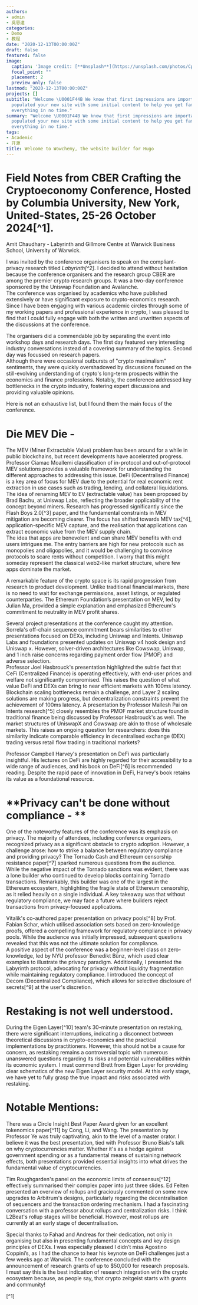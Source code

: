 ```yaml
---
authors:
- admin
- 吳恩達
categories:
- Demo
- 教程
date: "2020-12-13T00:00:00Z"
draft: false
featured: false
image:
  caption: 'Image credit: [**Unsplash**](https://unsplash.com/photos/CpkOjOcXdUY)'
  focal_point: ""
  placement: 2
  preview_only: false
lastmod: "2020-12-13T00:00:00Z"
projects: []
subtitle: "Welcome \U0001F44B We know that first impressions are important, so we've
  populated your new site with some initial content to help you get familiar with
  everything in no time."
summary: "Welcome \U0001F44B We know that first impressions are important, so we've
  populated your new site with some initial content to help you get familiar with
  everything in no time."
tags:
- Academic
- 开源
title: Welcome to Wowchemy, the website builder for Hugo
---
```


# **Field Notes from CBER Crafting the Cryptoeconomy Conference, Hosted by Columbia University, New York, United-States, 25-26 October 2024[^1].**

Amit Chaudhary \- Labyrinth and Gillmore Centre at Warwick Business School, University of Warwick.

I was invited by the conference organisers to speak on the compliant-privacy research titled *Labyrinth[^2]*. I decided to attend without hesitation because the conference organisers and the research group CBER are among the premier crypto research groups. It was a two-day conference sponsored by the Uniswap Foundation and Avalanche.  
The conference was organised by academics who have published extensively or have significant exposure to crypto-economics research. Since I have been engaging with various academic circles through some of my working papers and professional experience in crypto, I was pleased to find that I could fully engage with both the written and unwritten aspects of the discussions at the conference.  

The organisers did a commendable job by separating the event into workshop days and research days. The first day featured very interesting industry conversations instead of a covering summary of the topics. Second day was focussed on research papers.   
 Although there were occasional outbursts of "crypto maximalism" sentiments, they were quickly overshadowed by discussions focused on the still-evolving understanding of crypto's long-term prospects within the economics and finance professions. Notably, the conference addressed key bottlenecks in the crypto industry, fostering expert discussions and providing valuable opinions.  

 Here is not an exhaustive list, but I found them the main focus of the conference. 

# **Die MEV Die \-** 

The MEV (Miner Extractable Value) problem has been around for a while in public blockchains, but recent developments have accelerated progress. Professor Ciamac Moallemi classification of in-protocol and out-of-protocol MEV solutions provides a valuable framework for understanding the different approaches to addressing this issue. DeFi (Decentralised Finance) is a key area of focus for MEV due to the potential for real economic rent extraction in use cases such as trading, lending, and collateral liquidations.  
The idea of renaming MEV to EV (extractable value) has been proposed by Brad Bachu, at Uniswap Labs, reflecting the broader applicability of the concept beyond miners. Research has progressed significantly since the Flash Boys 2\.0[^3] paper, and the fundamental constraints in MEV mitigation are becoming clearer. The focus has shifted towards MEV tax[^4], application-specific MEV capture, and the realisation that applications can extract economic value from the MEV supply chain.  
The idea that apps are benevolent and can share MEV benefits with end users intrigues me. The entry barriers are high for new protocols such as monopolies and oligopolies, and it would be challenging to convince protocols to scare rents without competition. I worry that this might someday represent the classical web2-like market structure, where few apps dominate the market.   

A remarkable feature of the crypto space is its rapid progression from research to product development. Unlike traditional financial markets, there is no need to wait for exchange permissions, asset listings, or regulated counterparties. The Ethereum Foundation’s presentation on MEV, led by Julian Ma, provided a simple explanation and emphasized Ethereum's commitment to neutrality in MEV profit shares.  

Several project presentations at the conference caught my attention. Sorrela's off-chain sequence commitment bears similarities to other presentations focused on DEXs, including Uniswap and Intents. Uniswap Labs and foundations presented updates on Uniswap v4 hook design and Uniswap x. However, solver-driven architectures like Cowswap, Uniswap, and 1 inch raise concerns regarding payment order flow (PMOF) and adverse selection.  
Professor Joel Hasbrouck's presentation highlighted the subtle fact that CeFi (Centralized Finance) is operating effectively, with end-user prices and welfare not significantly compromised. This raises the question of what value DeFi and DEXs can bring to near efficient markets with 100ms latency. Blockchain scaling bottlenecks remain a challenge, and Layer 2 scaling solutions are making progress, but decentralization constraints prevent the achievement of 100ms latency. A presentation by Professor Mallesh Pai on Intents research[^5] closely resembles the PMOF market structure found in traditional finance being discussed by Professor Hasbrouck's as well. The market structures of UniswapX and Cowswap are akin to those of wholesale markets. This raises an ongoing question for researchers: does this similarity indicate comparable efficiency in decentralised exchange (DEX) trading versus retail flow trading in traditional markets?   

Professor Campbell Harvey's presentation on DeFi was particularly insightful. His lectures on DeFi are highly regarded for their accessibility to a wide range of audiences, and his book on DeFi[^6] is recommended reading. Despite the rapid pace of innovation in DeFi, Harvey's book retains its value as a foundational resource.

#  **Privacy can't be done without compliance \- **

One of the noteworthy features of the conference was its emphasis on privacy. The majority of attendees, including conference organizers, recognized privacy as a significant obstacle to crypto adoption. However, a challenge arose: how to strike a balance between regulatory compliance and providing privacy? The Tornado Cash and Ethereum censorship resistance paper[^7] sparked numerous questions from the audience.  
While the negative impact of the Tornado sanctions was evident, there was a lone builder who continued to develop blocks containing Tornado transactions. Remarkably, this builder was one of the largest in the Ethereum ecosystem, highlighting the fragile state of Ethereum censorship, as it relied heavily on a single individual. A key takeaway was that without regulatory compliance, we may face a future where builders reject transactions from privacy-focused applications.  

Vitalik's co-authored paper presentation on privacy pools[^8] by Prof. Fabian Schar, which utilised association sets based on zero-knowledge proofs, offered a compelling framework for regulatory compliance in privacy pools. While the audience was initially impressed, subsequent questions revealed that this was not the ultimate solution for compliance.  
A positive aspect of the conference was a beginner-level class on zero-knowledge, led by NYU professor Benedikt Bünz, which used clear examples to illustrate the privacy paradigm. Additionally, I presented the Labyrinth protocol, advocating for privacy without liquidity fragmentation while maintaining regulatory compliance. I introduced the concept of Decom (Decentralized Compliance), which allows for selective disclosure of secrets[^9] at the user's discretion.

# **Restaking is not well understood.** 

During the Eigen Layer[^10] team's 30-minute presentation on restaking, there were significant interruptions, indicating a disconnect between theoretical discussions in crypto-economics and the practical implementations by practitioners. However, this should not be a cause for concern, as restaking remains a controversial topic with numerous unanswered questions regarding its risks and potential vulnerabilities within its economic system. I must commend Brett from Eigen Layer for providing clear schematics of the new Eigen Layer security model. At this early stage, we have yet to fully grasp the true impact and risks associated with restaking.

# **Notable Mentions:** 

There was a Circle Insight Best Paper Award given for an excellent tokenomics paper[^11] by Cong, Li, and Wang. The presentation by Professor Ye was truly captivating, akin to the level of a master orator. I believe it was the best presentation, tied with Professor Bruno Biais's talk on why cryptocurrencies matter. Whether it's as a hedge against government spending or as a fundamental means of sustaining network effects, both presentations provided essential insights into what drives the fundamental value of cryptocurrencies. 

Tim Roughgarden's panel on the economic limits of consensus[^12] effectively summarised their complex paper into just three slides. Ed Felten presented an overview of rollups and graciously commented on some new upgrades to Arbitrum's designs, particularly regarding the decentralisation of sequencers and the transaction ordering mechanism. I had a fascinating conversation with a professor about rollups and centralization risks. I think L2Beat's rollup stages will be beneficial. However, most rollups are currently at an early stage of decentralisation.

Special thanks to Fahad and Andreas for their dedication, not only in organising but also in presenting fundamental concepts and key design principles of DEXs. I was especially pleased I didn’t miss Agostino Coppini’s, as I had the chance to hear his keynote on DeFi challenges just a few weeks ago at Warwick. The conference concluded with the announcement of research grants of up to $50,000 for research proposals. I must say this is the best indication of research integration with the crypto ecosystem because, as people say, that crypto zeitgeist starts with grants and community\! 

[^1]
